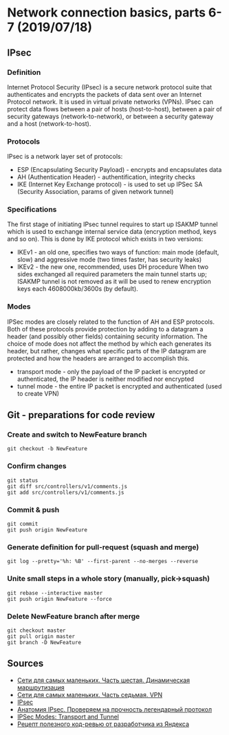 # Network connection basics, parts 6-7 (2019/07/18)

## IPsec

### Definition
Internet Protocol Security (IPsec) is a secure network protocol suite that authenticates and encrypts the packets of data sent over an Internet Protocol network. It is used in virtual private networks (VPNs). IPsec can protect data flows between a pair of hosts (host-to-host), between a pair of security gateways (network-to-network), or between a security gateway and a host (network-to-host).

### Protocols
IPsec is a network layer set of protocols:
- ESP (Encapsulating Security Payload) - encrypts and encapsulates data
- AH (Authentication Header) - authentification, integrity checks
- IKE (Internet Key Exchange protocol) - is used to set up IPSec SA (Security Association, params of given network tunnel)

### Specifications
The first stage of initiating IPsec tunnel requires to start up ISAKMP tunnel which is used to exchange internal service data (encryption method, keys and so on). This is done by IKE protocol which exists in two versions:
- IKEv1 - an old one, specifies two ways of function: main mode (default, slow) and aggressive mode (two times faster, has security leaks)
- IKEv2 - the new one, recommended, uses DH procedure
When two sides exchanged all required parameters the main tunnel starts up; ISAKMP tunnel is not removed as it will be used to renew encryption keys each 4608000kb/3600s (by default).

### Modes
IPSec modes are closely related to the function of AH and ESP protocols. Both of these protocols provide protection by adding to a datagram a header (and possibly other fields) containing security information. The choice of mode does not affect the method by which each generates its header, but rather, changes what specific parts of the IP datagram are protected and how the headers are arranged to accomplish this.
- transport mode - only the payload of the IP packet is encrypted or authenticated, the IP header is neither modified nor encrypted
- tunnel mode - the entire IP packet is encrypted and authenticated (used to create VPN)

## Git - preparations for code review

### Create and switch to NewFeature branch
~~~
git checkout -b NewFeature
~~~

### Confirm changes
~~~
git status
git diff src/controllers/v1/comments.js
git add src/controllers/v1/comments.js
~~~

### Commit & push
~~~
git commit
git push origin NewFeature
~~~

### Generate definition for pull-request (squash and merge)
~~~
git log --pretty='%h: %B' --first-parent --no-merges --reverse
~~~

### Unite small steps in a whole story (manually, pick->squash)
~~~
git rebase --interactive master
git push origin NewFeature --force
~~~

### Delete NewFeature branch after merge
~~~
git checkout master
git pull origin master
git branch -D NewFeature
~~~

## Sources
- [Сети для самых маленьких. Часть шестая. Динамическая маршрутизация](https://linkmeup.ru/blog/33.html)
- [Сети для самых маленьких. Часть седьмая. VPN](https://linkmeup.ru/blog/50.html)
- [IPsec](https://en.wikipedia.org/wiki/IPsec)
- [Анатомия IPsec. Проверяем на прочность легендарный протокол](https://habr.com/ru/company/xakep/blog/256659/)
- [IPSec Modes: Transport and Tunnel](http://www.tcpipguide.com/free/t_IPSecModesTransportandTunnel.htm)
- [Рецепт полезного код-ревью от разработчика из Яндекса](https://m.habr.com/ru/company/yandex/blog/422143/)
